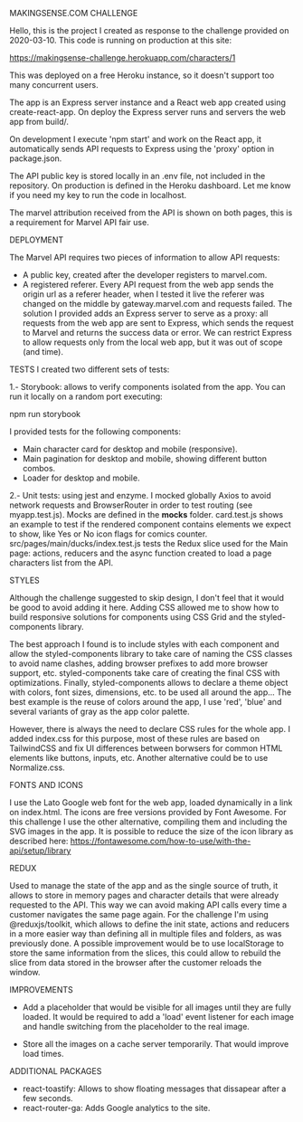 MAKINGSENSE.COM CHALLENGE

Hello, this is the project I created as response to the challenge provided on 2020-03-10.
This code is running on production at this site:

https://makingsense-challenge.herokuapp.com/characters/1

This was deployed on a free Heroku instance, so it doesn't support too many concurrent users.

The app is an Express server instance and a React web app created using create-react-app. On deploy the Express server runs and servers the web app from build/.

On development I execute 'npm start' and work on the React app, it automatically sends API requests to Express using the 'proxy' option in package.json.

The API public key is stored locally in an .env file, not included in the repository. On production is defined in the Heroku dashboard. Let me know if you need my key to run the code in localhost.

The marvel attribution received from the API is shown on both pages, this is a requirement for Marvel API fair use.

DEPLOYMENT

The Marvel API requires two pieces of information to allow API requests:

- A public key, created after the developer registers to marvel.com.
- A registered referer. Every API request from the web app sends the origin url as a referer header, when I tested it live the referer was changed on the middle by gateway.marvel.com and requests failed. The solution I provided adds an Express server to serve as a proxy: all requests from the web app are sent to Express, which sends the request to Marvel and returns the success data or error. We can restrict Express to allow requests only from the local web app, but it was out of scope (and time).

TESTS
I created two different sets of tests:

1.- Storybook: allows to verify components isolated from the app. You can run it locally on a random port executing:

npm run storybook

I provided tests for the following components:

- Main character card for desktop and mobile (responsive).
- Main pagination for desktop and mobile, showing different button combos.
- Loader for desktop and mobile.

2.- Unit tests: using jest and enzyme. I mocked globally Axios to avoid network requests and BrowserRouter in order to test routing (see myapp.test.js). Mocks are defined in the __mocks__ folder. card.test.js shows an example to test if the rendered component contains elements we expect to show, like Yes or No icon flags for comics counter. src/pages/main/ducks/index.test.js tests the Redux slice used for the Main page: actions, reducers and the async function created to load a page characters list from the API.

STYLES

Although the challenge suggested to skip design, I don't feel that it would be good to avoid adding it here. Adding CSS allowed me to show how to build responsive solutions for components using CSS Grid and the styled-components library.

The best approach I found is to include styles with each component and allow the styled-components library to take care of naming the CSS classes to avoid name clashes, adding browser prefixes to add more browser support, etc. styled-components take care of creating the final CSS with optimizations. Finally, styled-components allows to declare a theme object with colors, font sizes, dimensions, etc. to be used all around the app... The best example is the reuse of colors around the app, I use 'red', 'blue' and several variants of gray as the app color palette.

However, there is always the need to declare CSS rules for the whole app. I added index.css for this purpose, most of these rules are based on TailwindCSS and fix UI differences between borwsers for common HTML elements like buttons, inputs, etc. Another alternative could be to use Normalize.css.

FONTS AND ICONS

I use the Lato Google web font for the web app, loaded dynamically in a link on index.html.
The icons are free versions provided by Font Awesome. For this challenge I use the other alternative, compiling them and including the SVG images in the app.
It is possible to reduce the size of the icon library as described here: https://fontawesome.com/how-to-use/with-the-api/setup/library

REDUX

Used to manage the state of the app and as the single source of truth, it allows to store in memory pages and character details that were already requested to the API. This way we can avoid making API calls every time a customer navigates the same page again.
For the challenge I'm using @reduxjs/toolkit, which allows to define the init state, actions and reducers in a more easier way than defining all in multiple files and folders, as was previously done.
A possible improvement would be to use localStorage to store the same information from the slices, this could allow to rebuild the slice from data stored in the browser after the customer reloads the window.

IMPROVEMENTS

- Add a placeholder that would be visible for all images until they are fully loaded. It would be required to add a 'load' event listener for each image and handle switching from the placeholder to the real image.

- Store all the images on a cache server temporarily. That would improve load times.

ADDITIONAL PACKAGES

- react-toastify: Allows to show floating messages that dissapear after a few seconds.
- react-router-ga: Adds Google analytics to the site.

